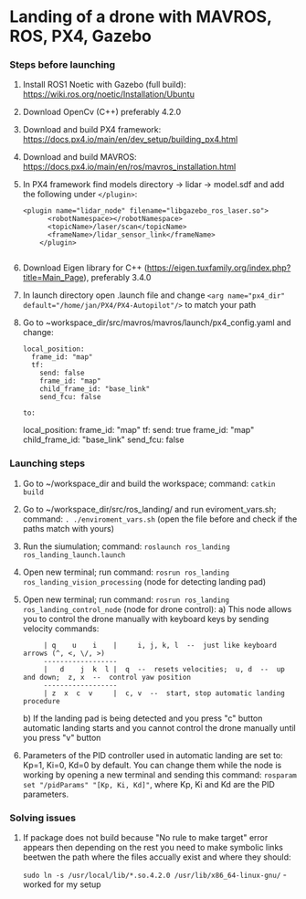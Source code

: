 # Landing of a drone with MAVROS, ROS, PX4, Gazebo

### Steps before launching

1. Install ROS1 Noetic with Gazebo (full build): https://wiki.ros.org/noetic/Installation/Ubuntu
2. Download OpenCv (C++) preferably 4.2.0 
3. Download and build PX4 framework: https://docs.px4.io/main/en/dev_setup/building_px4.html
4. Download and build MAVROS: https://docs.px4.io/main/en/ros/mavros_installation.html
5. In PX4 framework find models directory -> lidar -> model.sdf and add the following under `</plugin>`:

	```
	<plugin name="lidar_node" filename="libgazebo_ros_laser.so">
          <robotNamespace></robotNamespace>
          <topicName>/laser/scan</topicName>
          <frameName>/lidar_sensor_link</frameName>
        </plugin>
        
6. Download Eigen library for C++ (https://eigen.tuxfamily.org/index.php?title=Main_Page), preferably 3.4.0
7. In launch directory open .launch file and change `<arg name="px4_dir" default="/home/jan/PX4/PX4-Autopilot"/>` to match your path
8. Go to ~workspace_dir/src/mavros/mavros/launch/px4_config.yaml and change:

	```
	local_position:
	  frame_id: "map"
	  tf:
	    send: false
	    frame_id: "map"
	    child_frame_id: "base_link"
	    send_fcu: false
   
   to:
   
   	```
	local_position:
	  frame_id: "map"
	  tf:
	    send: true
	    frame_id: "map"
	    child_frame_id: "base_link"
	    send_fcu: false

### Launching steps

1. Go to ~/workspace_dir and build the workspace; command: `catkin build`
2. Go to ~/workspace_dir/src/ros_landing/ and run eviroment_vars.sh; command: `. ./enviroment_vars.sh` (open the file 	before and check if the paths match with yours)
3. Run the siumulation; command: `roslaunch ros_landing ros_landing_launch.launch`
4. Open new terminal; run command: `rosrun ros_landing ros_landing_vision_processing` (node for detecting landing pad)
5. Open new terminal; run command: `rosrun ros_landing ros_landing_control_node` (node for drone control):
	a) This node allows you to control the drone manually with keyboard keys by sending velocity commands:
		
		   	| q    u    i    |     i, j, k, l  --  just like keyboard arrows (^, <, \/, >)
		   	------------------
			|   d    j  k  l |	q  --  resets velocities;  u, d  --  up and down;  z, x  --  control yaw position
			------------------
			| z  x  c  v     |	c, v  --  start, stop automatic landing procedure
	
	b) If the landing pad is being detected and you press "c" button automatic landing starts and you cannot control the drone manually 		   until you press "v" button
6. Parameters of the PID controller used in automatic landing are set to: Kp=1, Ki=0, Kd=0 by default. You can change them while the node is working by opening a new terminal and sending this command: `rosparam set "/pidParams" "[Kp, Ki, Kd]"`, where Kp, Ki and Kd are the PID parameters.

### Solving issues

1. If package does not build because "No rule to make target" error appears then depending on the rest you need to make symbolic links beetwen the path where the files accually exist and where they should: 

	`sudo ln -s /usr/local/lib/*.so.4.2.0 /usr/lib/x86_64-linux-gnu/` - worked for my setup
